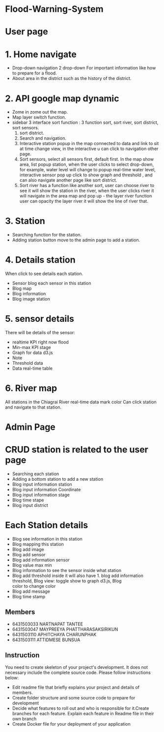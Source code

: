 # Flood-Warning-System

# User page
# 1. Home navigate 
- Drop-down navigation 2 drop-down For important information like how to prepare for a flood.
- About area in the district such as the history of the district.

# 2. API google map dynamic 
- Zome in zome out the map. 
- Map layer switch function. 
- sidebar 3 interface sort function : 3 function sort,  sort river, sort district, sort sensors. 
    1. sort district.
    2. Search and navigation.
    3. Interactive station popup in the map connected to data and link to sit at time change view, in the interactive u can click 
       to navigation other page.
    4. Sort sensors, select all sensors first, default first. In the map show area, list popup station, when the user clicks to 
       select drop-down, for example, water level will change to popup real-time water level, interactive sensor pop up click to show graph and threshold , and can also navigate another page like sort district.
    5. Sort river has a function like another sort, user can choose river to see it will show the station in the river, when the 
       user clicks river it will navigate in the area map and pop up - the layer river function user can opacity the layer river it will show the line of river that.
# 3. Station
- Searching function for the station.
- Adding station button move to the admin page to add a station.

# 4. Details station
When click to see details each station.
- Sensor blog each sensor in this station
- Blog map
- Blog information
- Blog image station

# 5. sensor details
There will be details of the sensor:
- realtime KPI right now flood
- Min-max KPI stage
- Graph for data d3.js
- Note
- Threshold data
- Data real-time table
# 6. River map 
All stations in the Chiagrai River real-time data mark color Can click station and navigate to that station.

# Admin Page
# CRUD station is related to the user page 
- Searching each station 
- Adding a bottom station to add a new station 
- Blog input information station
- Blog input information Coordinate
- Blog input information stage 
- Blog time stape 
- Blog input district

# Each Station details
- Blog see information in this station 
- Blog mapping this station
- Blog add image 
- Blog add sensor
- Blog add information sensor
- Blog value max min
- Blog information to see the sensor inside what station
- Blog add threshold inside it will also have 1. blog add information threshold, Blog view: toggle show to graph d3.js, Blog  
  color to change color
- Blog add message
- Blog time stamp

    

## Members
- 6431503033 NARTNAPAT TANTEE
- 6431503047 MAYPREEYA PHATTHARASAKSIRIKUN
- 6431503110 APHITCHAYA CHARUNPHAK
- 6431503111 ATTIDMESE BUNSUA

## Instruction
You need to create skeleton of your project's development. It does not necessary include the complete source code. Please follow instructions below:
- Edit readme file that briefly explains your project and details of members.​ 
- Create folder structure and some source code to prepare for development
- Decide what features to roll out and who is responsible for it.​ Create branches for each feature. Explain each feature in Readme file in their own branch​ 
- Create Docker file for your deployment of your application 
